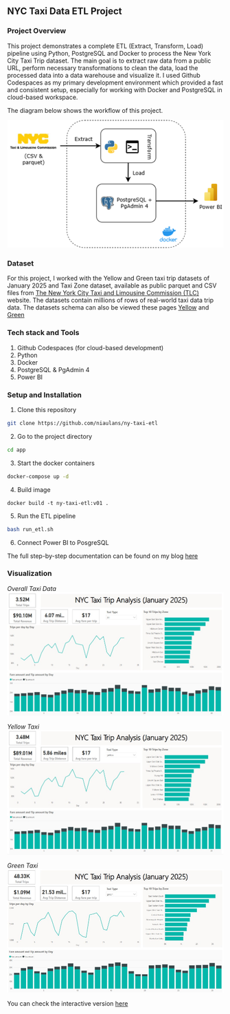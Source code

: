 ## NYC Taxi Data ETL Project

### Project Overview
This project demonstrates a complete ETL (Extract, Transform, Load) pipeline using Python, PostgreSQL and Docker to process the New York City Taxi Trip dataset. The main goal is to extract raw data from a public URL, perform necessary transformations to clean the data, load the processed data into a data warehouse and visualize it. I used Github Codespaces as my primary development environment which provided a fast and consistent setup, especially for working with Docker and PostgreSQL in cloud-based workspace.

The diagram below shows the workflow of this project.

![Workflow](/assets/nyc_taxi_trip.png)

### Dataset
For this project, I worked with the Yellow and Green taxi trip datasets of January 2025 and Taxi Zone dataset, available as public parquet and CSV files from [The New York City Taxi and Limousine Commission (TLC)](https://www.nyc.gov/site/tlc/about/tlc-trip-record-data.page) website. The datasets contain millions of rows of real-world taxi data trip data. The datasets schema can also be viewed these pages [Yellow](https://www.nyc.gov/assets/tlc/downloads/pdf/data_dictionary_trip_records_yellow.pdf) and [Green](https://www.nyc.gov/assets/tlc/downloads/pdf/data_dictionary_trip_records_green.pdf)

### Tech stack and Tools
1. Github Codespaces (for cloud-based development)
2. Python
3. Docker
4. PostgreSQL & PgAdmin 4
5. Power BI

### Setup and Installation
1. Clone this repository
```bash
git clone https://github.com/niaulans/ny-taxi-etl
```

2. Go to the project directory
```bash
cd app
```

3. Start the docker containers
```bash
docker-compose up -d
```

4. Build image
```
docker build -t ny-taxi-etl:v01 .
```

5. Run the ETL pipeline
```bash
bash run_etl.sh
```

6. Connect Power BI to PosgreSQL

The full step-by-step documentation can be found on my blog [here](https://niaulans.tech/posts/etl-pipeline-project-nyc-taxi-data/)

### Visualization
_Overall Taxi Data_
![Overall data](/assets/all.jpg)

_Yellow Taxi_
![Yellow Taxi](/assets/yellow.jpg)

_Green Taxi_
![Green Taxi](/assets/green.jpg)


You can check the interactive version [here](https://app.powerbi.com/reportEmbed?reportId=f5c26d72-c8ec-4b39-aa5b-52bcb624d25b&autoAuth=true&ctid=1241de96-4dbf-4231-aa90-4d48af86085c)